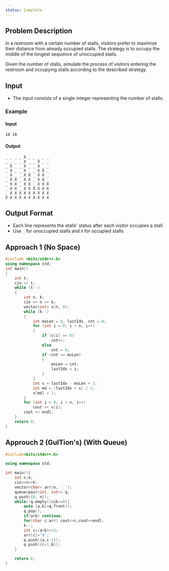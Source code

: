 ```yaml
---
status: Complete
---
```



## Problem Description

In a restroom with a certain number of stalls, visitors prefer to maximize their distance from already occupied stalls. The strategy is to occupy the middle of the longest sequence of unoccupied stalls.

Given the number of stalls, simulate the process of visitors entering the restroom and occupying stalls according to the described strategy.

## Input

-   The input consists of a single integer representing the number of stalls.

### Example

#### Input

```
10 10
```

#### Output

```
_ _ _ _ X _ _ _ _ _
_ _ _ _ X _ _ X _ _
_ X _ _ X _ _ X _ _
_ X _ _ X _ _ X X _
_ X _ _ X X _ X X _
_ X X _ X X _ X X _
_ X X _ X X _ X X X
_ X X _ X X X X X X
_ X X X X X X X X X
X X X X X X X X X X
```

## Output Format

-   Each line represents the stalls' status after each visitor occupies a stall.
-   Use `_` for unoccupied stalls and `X` for occupied stalls.

## Approach 1 (No Space)
```cpp
#include <bits/stdc++.h>
using namespace std;
int main()
{
    int t;
    cin >> t;
    while (t--)
    {
        int n, k;
        cin >> n >> k;
        vector<int> v(n, 0);
        while (k--)
        {
            int mxLen = 0, lastIdx, cnt = 0;
            for (int i = 0; i < n; i++)
            {
                if (v[i] == 0)
                    cnt++;
                else
                    cnt = 0;
                if (cnt >= mxLen)
                {
                    mxLen = cnt;
                    lastIdx = i;
                }
            }
            int s = lastIdx - mxLen + 1;
            int md = (lastIdx + s) / 2;
            v[md] = 1;
        }
        for (int i = 0; i < n; i++)
            cout << v[i];
        cout << endl;
    }
    return 0;
}

```

## Approuch 2 (GulTion's) (With Queue)
```cpp
#include<bits/stdc++.h>

using namespace std;

int main(){
    int n,k;
    cin>>n>>k;
    vector<char> arr(n, '_');
    queue<pair<int, int>> q;
    q.push({0, n});
    while(!q.empty()&&k>=0){
        auto [a,b]=q.front();
        q.pop();
        if(a>b) continue;
        for(char c:arr) cout<<c;cout<<endl;
        k--;
        int c=(a+b)>>1;
        arr[c]='X';
        q.push({a,c-1});
        q.push({c+1,b});
    }

    return 0;
}

```